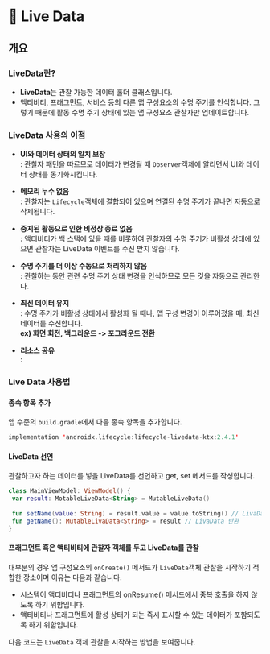 # 🧴 Live Data

## 개요

### LiveData란?
* **LiveData**는 관찰 가능한 데이터 홀더 클래스입니다.
* 액티비티, 프래그먼트, 서비스 등의 다른 앱 구성요소의 수명 주기를 인식합니다. 그렇기 때문에 활동 수명 주기 상태에 있는 앱 구성요소 관찰자만 업데이트합니다.

### LiveData 사용의 이점
* **UI와 데이터 상태의 일치 보장**  
  : 관찰자 패턴을 따르므로 데이터가 변경될 때 `Observer`객체에 알리면서 UI와 데이터 상태를 동기화시킵니다.  
    
* **메모리 누수 없음**  
  : 관찰자는 `Lifecycle`객체에 결합되어 있으며 연결된 수명 주기가 끝나면 자동으로 삭제됩니다.
    
* **중지된 활동으로 인한 비정상 종료 없음**  
  : 액티비티가 백 스택에 있을 때를 비롯하여 관찰자의 수명 주기가 비활성 상태에 있으면 관찰자는 LiveData 이벤트를 수신 받지 않습니다. 
    
* **수명 주기를 더 이상 수동으로 처리하지 않음**  
  : 관찰하는 동안 관련 수명 주기 상태 변경을 인식하므로 모든 것을 자동으로 관리한다.
    
* **최신 데이터 유지**  
  : 수명 주기가 비활성 상태에서 활성화 될 때나, 앱 구성 변경이 이루어졌을 때, 최신 데이터를 수신합니다.   
  **ex) 화면 회전, 백그라운드 -> 포그라운드 전환**
    
* **리소스 공유**  
  : 
  
  
 ### Live Data 사용법
 
 #### 종속 항목 추가
 앱 수준의 `build.gradle`에서 다음 종속 항목을 추가합니다.
```kotlin
implementation 'androidx.lifecycle:lifecycle-livedata-ktx:2.4.1'
```

#### LiveData 선언
 관찰하고자 하는 데이터를 넣을 LiveData를 선언하고 get, set 메서드를 작성합니다.
 ```kotlin
class MainViewModel: ViewModel() {
  var result: MotableLiveData<String> = MutableLiveData()
  
  fun setName(value: String) = result.value = value.toString() // LivaData 데이터 갱신
  fun getName(): MutableLivaData<String> = result // LivaData 반환
}
```

#### 프래그먼트 혹은 액티비티에 관찰자 객체를 두고 LiveData를 관찰
대부분의 경우 앱 구성요소의 `onCreate()` 메서드가 `LiveData`객체 관찰을 시작하기 적합한 장소이며 이유는 다음과 같습니다.
* 시스템이 액티비티나 프래그먼트의 onResume() 메서드에서 중복 호출을 하지 않도록 하기 위함입니다.
* 액티비티나 프래그먼트에 활성 상태가 되는 즉시 표시할 수 있는 데이터가 포함되도록 하기 위함입니다.

다음 코드는 `LiveData` 객체 관찰을 시작하는 방법을 보여줍니다.
